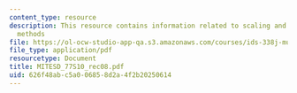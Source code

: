 ```yaml
---
content_type: resource
description: This resource contains information related to scaling and approximation
  methods
file: https://ol-ocw-studio-app-qa.s3.amazonaws.com/courses/ids-338j-multidisciplinary-system-design-optimization-spring-2010/626f48abc5a006858d2a4f2b20250614_MITESD_77S10_rec08.pdf
file_type: application/pdf
resourcetype: Document
title: MITESD_77S10_rec08.pdf
uid: 626f48ab-c5a0-0685-8d2a-4f2b20250614
---
```


